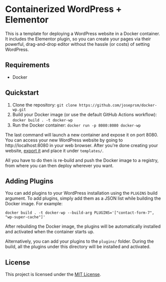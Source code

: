 # Containerized WordPress + Elementor

This is a template for deploying a WordPress website in a Docker container. It includes the Elementor plugin, so you can create your pages via their powerful, drag-and-drop editor without the hassle (or costs) of setting WordPress.

## Requirements
 
- Docker

## Quickstart

1. Clone the repository: `git clone https://github.com/joseprsm/docker-wp.git`
2. Build your Docker image (or use the default GitHub Actions workflow): `docker build . -t docker-wp`
3. Run the Docker container: `docker run -p 8080:8080 docker-wp`

The last command will launch a new container and expose it on port 8080. You can access your new WordPress website by going to http://localhost:8080 in your web browser. After you're done creating your website, [export it](https://wordpress.com/support/export/#export-content-to-another-word-press-site) and place it under `templates/`. 

All you have to do then is re-build and push the Docker image to a registry, from where you can then deploy wherever you want. 

## Adding Plugins

You can add plugins to your WordPress installation using the `PLUGINS` build argument. To add plugins, simply add them as a JSON list while building the Docker image. For example:

```shell
docker build . -t docker-wp --build-arg PLUGINS='["contact-form-7", "wp-super-cache"]'
```

After rebuilding the Docker image, the plugins will be automatically installed and activated when the container starts up.

Alternatively, you can add your plugins to the `plugins/` folder. During the build, all the plugins under this directory will be installed and activated.

## License

This project is licensed under the [MIT License](https://github.com/joseprsm/docker-wp/blob/main/LICENSE).